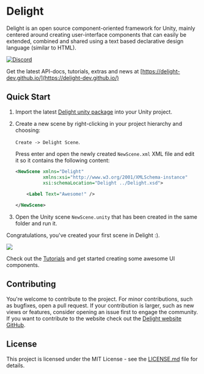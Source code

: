 # Delight

Delight is an open source component-oriented framework for Unity, mainly centered around creating user-interface components that can easily be extended, combined and shared using a text based declarative design language (similar to HTML). 

[![Discord](https://img.shields.io/discord/764484415681593355)](https://discord.gg/9BVyVsB) 

Get the latest API-docs, tutorials, extras and news at [https://delight-dev.github.io/](https://delight-dev.github.io/)


## Quick Start

1. Import the latest [Delight unity package](https://github.com/delight-dev/Delight/raw/master/Releases/Delight-latest.unitypackage) into your Unity project. 



2. Create a new scene by right-clicking in your project hierarchy and choosing: 

   `Create -> Delight Scene`. 

   Press enter and open the newly created `NewScene.xml`  XML file and edit it so it contains the following content:


   ```xml
   <NewScene xmlns="Delight" 
             xmlns:xsi="http://www.w3.org/2001/XMLSchema-instance"
             xsi:schemaLocation="Delight ../Delight.xsd">
     
       <Label Text="Awesome!" />
   
   </NewScene>
   ```
  


3. Open the Unity scene `NewScene.unity` that has been created in the same folder and run it.

Congratulations, you've created your first scene in Delight :). 

![](https://delight-dev.github.io/Tutorials/awesome.png)

Check out the [Tutorials](https://delight-dev.github.io/Tutorials/Tutorials) and get started creating some awesome UI components.


## Contributing

You're welcome to contribute to the project. For minor contributions, such as bugfixes, open a pull request. If your contribution is larger, such as new views or features, consider opening an issue first to engage the community. If you want to contribute to the website check out the [Delight website GitHub](https://github.com/delight-dev/delight-dev.github.io). 


## License

This project is licensed under the MIT License - see the [LICENSE.md](LICENSE.md) file for details. 

